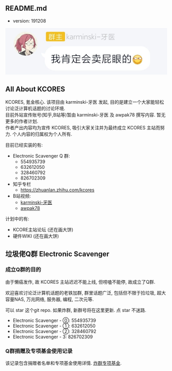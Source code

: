 README.md
---------

- version: 191208


![avatar](./src/assets/images/flag.jpg)

All About KCORES
----------------

KCORES, 氪金核心. 该项目由 karminski-牙医 发起, 目的是建立一个大家能轻松讨论泛计算机话题的讨论环境.  
目前外站宣传账号(知乎,B站等)暂由 karminski-牙医 及 awpak78 撰写内容. 暂无更多的作者计划.   
作者产出内容均为宣传 KCORES, 吸引大家关注并为最终成立 KCORES 主站而努力. 个人内容的归属权为个人所有.  

目前已经实装的有:  

- Electronic Scavenger Q 群: 
    - 554935739
    - 632612050
    - 328460792
    - 826702309
- 知乎专栏
    - https://zhuanlan.zhihu.com/kcores 
- B站视频: 
    - [karminski-牙医](https://space.bilibili.com/450407615) 
    - [awpak78](https://space.bilibili.com/1292029)       


计划中的有:  

- KCORE主站论坛 (还在画大饼)
- 硬件WIKI (还在画大饼)




垃圾佬Q群 Electronic Scavenger
------------------------------

### 成立Q群的目的

由于懒癌发作, 故 KCORES 主站迟迟不能上线, 但唠嗑不能停, 故成立了Q群. 

欢迎喜欢讨论泛计算机话题的老铁加群, 群里话题广泛, 包括但不限于捡垃圾, 超大容量NAS, 万兆网络, 服务器, 编程, 二次元等.  

可以 star 这个git repo. 如果炸群, 新群号将在这里更新. 点 star 不迷路.  

- Electronic Scavenger - ⓪: 554935739
- Electronic Scavenger - ①: 632612050
- Electronic Scavenger - ②: 328460792
- Electronic Scavenger - 3: 826702309



### Q群捐赠及专项基金使用记录

该记录包含捐赠者名单和专项基金使用详情. [炸群专项基金](./DOCUMENTS/炸群专项基金.md).  


